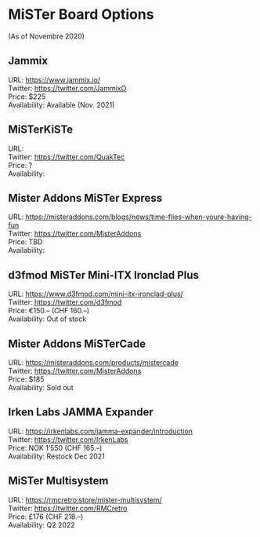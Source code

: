 # MiSTer Board Options

(As of Novembre 2020)

## Jammix

URL: https://www.jammix.io/  
Twitter: https://twitter.com/JammixO  
Price: $225  
Availability: Available (Nov. 2021)


## MiSTerKiSTe

URL:  
Twitter: https://twitter.com/QuakTec  
Price: ?  
Availability:


## Mister Addons MiSTer Express

URL: https://misteraddons.com/blogs/news/time-flies-when-youre-having-fun  
Twitter: https://twitter.com/MisterAddons  
Price: TBD  
Availability:


## d3fmod MiSTer Mini-ITX Ironclad Plus

URL: https://www.d3fmod.com/mini-itx-ironclad-plus/  
Twitter: https://twitter.com/d3fmod  
Price: €150.– (CHF 160.–)  
Availability: Out of stock


## Mister Addons MiSTerCade

URL: https://misteraddons.com/products/mistercade  
Twitter: https://twitter.com/MisterAddons  
Price: $185  
Availability: Sold out


## Irken Labs JAMMA Expander

URL: https://irkenlabs.com/jamma-expander/introduction  
Twitter: https://twitter.com/IrkenLabs  
Price: NOK 1’550 (CHF 165.–)  
Availability: Restock Dec 2021


## MiSTer Multisystem

URL: https://rmcretro.store/mister-multisystem/  
Twitter: https://twitter.com/RMCretro  
Price: £176 (CHF 218.–)  
Availability: Q2 2022
